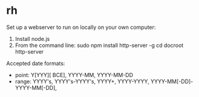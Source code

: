 # rh

Set up a webserver to run on locally on your own computer:
1. Install node.js
2. From the command line: 
sudo npm install http-server -g
cd docroot
http-server

Accepted date formats:
- point: Y[YYY][ BCE], YYYY-MM, YYYY-MM-DD
- range: YYYY's, YYYY's-YYYY's, YYYY+, YYYY-YYYY, YYYY-MM[-DD]-YYYY-MM[-DD],

